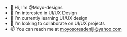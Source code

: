 - 👋 Hi, I’m @Moyo-designs
- 👀 I’m interested in UI/UX Design
- 🌱 I’m currently learning UI/UX design
- 💞️ I’m looking to collaborate on UI/UX projects
- 📫 You can reach me at moyosoreadeniji@yahoo.com

<!---
Moyo-designs/Moyo-designs is a ✨ special ✨ repository because its `README.md` (this file) appears on your GitHub profile.
You can click the Preview link to take a look at your changes.
--->
